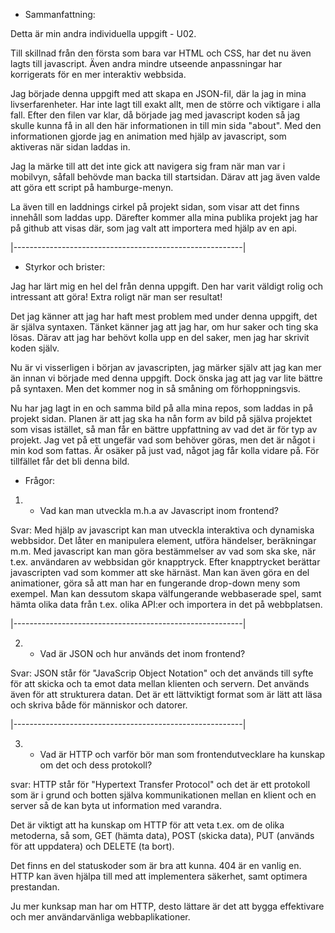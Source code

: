 - Sammanfattning:

Detta är min andra individuella uppgift - U02.

Till skillnad från den första som bara var HTML och CSS, har det nu även lagts till javascript. Även andra mindre utseende anpassningar har korrigerats för en mer interaktiv webbsida.

Jag började denna uppgift med att skapa en JSON-fil, där la jag in mina livserfarenheter. Har inte lagt till exakt allt, men de större och viktigare i alla fall. Efter den filen var klar, då började jag med javascript koden så jag skulle kunna få in all den här informationen in till min sida "about".
Med den informationen gjorde jag en animation med hjälp av javascript, som aktiveras när sidan laddas in.

Jag la märke till att det inte gick att navigera sig fram när man var i mobilvyn, såfall behövde man backa till startsidan. Därav att jag även valde att göra ett script på hamburge-menyn.

La även till en laddnings cirkel på projekt sidan, som visar att det finns innehåll som laddas upp. Därefter kommer alla mina publika projekt jag har på github att visas där, som jag valt att importera med hjälp av en api.

|---------------------------------------------------------|

- Styrkor och brister:

Jag har lärt mig en hel del från denna uppgift. Den har varit väldigt rolig och intressant att göra! Extra roligt när man ser resultat!

Det jag känner att jag har haft mest problem med under denna uppgift, det är själva syntaxen. Tänket känner jag att jag har, om hur saker och ting ska lösas. Därav att jag har behövt kolla upp en del saker, men jag har skrivit koden själv.

Nu är vi visserligen i början av javascripten, jag märker själv att jag kan mer än innan vi började med denna uppgift. Dock önska jag att jag var lite bättre på syntaxen. Men det kommer nog in så småning om förhoppningsvis.

Nu har jag lagt in en och samma bild på alla mina repos, som laddas in på projekt sidan. Planen är att jag ska ha nån form av bild på själva projektet som visas istället, så man får en bättre uppfattning av vad det är för typ av projekt. Jag vet på ett ungefär vad som behöver göras, men det är något i min kod som fattas. Är osäker på just vad, något jag får kolla vidare på. För tillfället får det bli denna bild.

- Frågor:

1. - Vad kan man utveckla m.h.a av Javascript inom frontend?

Svar:
Med hjälp av javascript kan man utveckla interaktiva och dynamiska webbsidor. Det låter en manipulera element, utföra händelser, beräkningar m.m. Med javascript kan man göra bestämmelser av vad som ska ske, när t.ex. användaren av webbsidan gör knapptryck. Efter knapptrycket berättar javascripten vad som kommer att ske härnäst. Man kan även göra en del animationer, göra så att man har en fungerande drop-down meny som exempel. Man kan dessutom skapa välfungerande webbaserade spel, samt hämta olika data från t.ex. olika API:er och importera in det på webbplatsen.

|---------------------------------------------------------|

2. - Vad är JSON och hur används det inom frontend?

Svar:
JSON står för "JavaScrip Object Notation" och det används till syfte för att
skicka och ta emot data mellan klienten och servern. Det används även för att strukturera datan. Det är ett lättviktigt format som är lätt att läsa och skriva både för människor och datorer.

|---------------------------------------------------------|

3. - Vad är HTTP och varför bör man som frontendutvecklare ha kunskap om det och dess protokoll?

svar:
HTTP står för "Hypertext Transfer Protocol" och det är ett protokoll som är i grund och botten själva kommunikationen mellan en klient och en server så de kan byta ut information med varandra.

Det är viktigt att ha kunskap om HTTP för att veta t.ex. om de olika metoderna, så som, GET (hämta data), POST (skicka data), PUT (används för att uppdatera) och DELETE (ta bort).

Det finns en del statuskoder som är bra att kunna. 404 är en vanlig en.
HTTP kan även hjälpa till med att implementera säkerhet, samt optimera prestandan.

Ju mer kunksap man har om HTTP, desto lättare är det att bygga effektivare och mer användarvänliga webbaplikationer.
